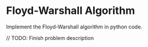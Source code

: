 # Floyd-Warshall Algorithm

Implement the Floyd-Warshall algorithm in python code.

// TODO: Finish problem description
